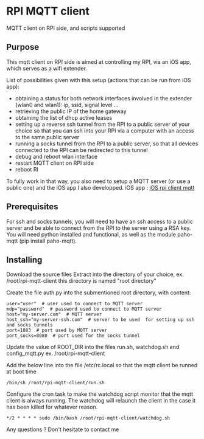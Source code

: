 # RPI MQTT client
MQTT client on RPI side, and scripts supported

## Purpose

This mqtt client on RPI side is aimed at controlling my RPI, via an iOS app, which serves as a wifi extender.

List of possibilities given with this setup (actions that can be run from iOS app):
* obtaining a status for both network interfaces involved in the extender (wlan0 and wlan1): ip, ssid, signal level ...
* retrieving the public IP of the home gateway
* obtaining the list of dhcp active leases 
* setting up a reverse ssh tunnel from the RPI to a public server of your choice so that you can ssh into your RPI via a computer with an access to the same public server
* running a socks tunnel from the RPI to a public server, so that all devices connected to the RPI can be redirected to this tunnel
* debug and reboot wlan interface
* restart MQTT client on RPI side
* reboot RI 

To fully work in that way, you also need to setup a MQTT server (or use a public one) and the iOS app I also developped.
iOS app : [iOS rpi client mqtt](https://github.com/Lysuo/mqtt-client-rpi) 

## Prerequisites 

For ssh and socks tunnels, you will need to have an ssh access to a public server and be able to connect from the RPI to the server using a RSA key.
You will need python installed and functional, as well as the module paho-mqtt (pip install paho-mqtt).

## Installing

Download the source files
Extract into the directory of your choice, ex. /root/rpi-mqtt-client  this directory is named "root directory"

Create the file auth.py into the submentioned root directory, with content: 

```
user="user"  # user used to connect to MQTT server
mdp="password"  # password used to connect to MQTT server
host="my-server.com"  # MQTT server
host_ssh="my-server-ssh.com"  # server to be used  for setting up ssh and socks tunnels
port=1883  # port used by MQTT server
port_socks=8080  # port used for the socks tunnel
```

Update the value of ROOT_DIR into the files run.sh, watchdog.sh and config_mqtt.py
ex. /root/rpi-mqtt-client

Add the below line into the file /etc/rc.local so that the mqtt client be runned at boot time 
```
/bin/sh /root/rpi-mqtt-client/run.sh
```

Configure the cron task to make the watchdog script monitor that the mqtt client is always running.
The watchdog will relaunch the client in the case it has been killed for whatever reason.
```
*/2 * * * * sudo /bin/bash /root/rpi-mqtt-client/watchdog.sh
```


Any questions ? Don't hesitate to contact me
